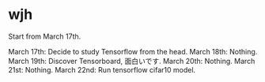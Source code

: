 # wjh
Start from March 17th.

March 17th: Decide to study Tensorflow from the head.
March 18th: Nothing.
March 19th: Discover Tensorboard, 面白いです.
March 20th: Nothing.
March 21st: Nothing.
March 22nd: Run tensorflow cifar10 model.